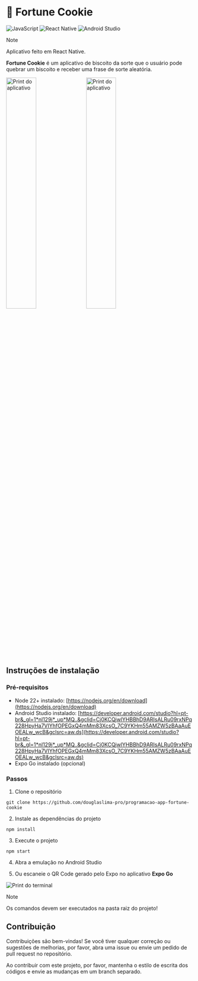 # 🥠 Fortune Cookie

![JavaScript](https://img.shields.io/badge/javascript-%23323330.svg?style=for-the-badge&logo=javascript&logoColor=%23F7DF1E)
![React Native](https://img.shields.io/badge/react_native-%2320232a.svg?style=for-the-badge&logo=react&logoColor=%2361DAFB)
![Android Studio](https://img.shields.io/badge/android%20studio-346ac1?style=for-the-badge&logo=android%20studio&logoColor=white)

> [!NOTE]
> Aplicativo feito em React Native.

**Fortune Cookie** é um aplicativo de biscoito da sorte que o usuário pode quebrar um biscoito e receber uma frase de sorte aleatória.

<img src="assets/FortuneCookie1.jpg" alt="Print do aplicativo" style="width:40%;margin-right:10px">
<img src="assets/FortuneCookie2.jpg" alt="Print do aplicativo" style="width:40%">

## Instruções de instalação

### Pré-requisitos
- Node 22+ instalado: [https://nodejs.org/en/download](https://nodejs.org/en/download)
- Android Studio instalado: [https://developer.android.com/studio?hl=pt-br&_gl=1*nl129j*_up*MQ..&gclid=Cj0KCQjwlYHBBhD9ARIsALRu09rxNPq228HpyHa7VIYhfOPEGxQ4mMm83XcsO_7C9YKHm55AMZW5zBAaAuEOEALw_wcB&gclsrc=aw.ds](https://developer.android.com/studio?hl=pt-br&_gl=1*nl129j*_up*MQ..&gclid=Cj0KCQjwlYHBBhD9ARIsALRu09rxNPq228HpyHa7VIYhfOPEGxQ4mMm83XcsO_7C9YKHm55AMZW5zBAaAuEOEALw_wcB&gclsrc=aw.ds)
- Expo Go instalado (opcional)

### Passos

1. Clone o repositório
```
git clone https://github.com/douglaslima-pro/programacao-app-fortune-cookie
```

2. Instale as dependências do projeto
```
npm install
```

3. Execute o projeto
```
npm start
```

4. Abra a emulação no Android Studio

5. Ou escaneie o QR Code gerado pelo Expo no aplicativo **Expo Go**

<img src="assets/expo-terminal.png" alt="Print do terminal">

> [!NOTE]
> Os comandos devem ser executados na pasta raiz do projeto!

## Contribuição
Contribuições são bem-vindas! Se você tiver qualquer correção ou sugestões de melhorias, por favor, abra uma issue ou envie um pedido de pull request no repositório.

Ao contribuir com este projeto, por favor, mantenha o estilo de escrita dos códigos e envie as mudanças em um branch separado.